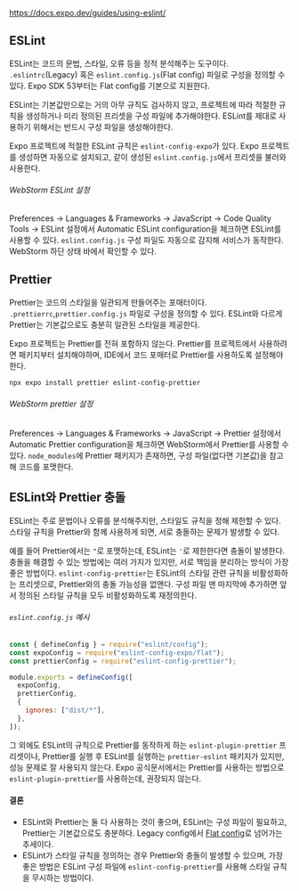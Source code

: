 https://docs.expo.dev/guides/using-eslint/
## ESLint
ESLint는 코드의 문법, 스타일, 오류 등을 정적 분석해주는 도구이다. `.eslintrc`(Legacy) 혹은 `eslint.config.js`(Flat config) 파일로 구성을 정의할 수 있다. Expo SDK 53부터는 Flat config를 기본으로 지원한다.

ESLint는 기본값만으로는 거의 아무 규칙도 검사하지 않고, 프로젝트에 따라 적절한 규칙을 생성하거나 미리 정의된 프리셋을 구성 파일에 추가해야한다. ESLint를 제대로 사용하기 위해서는 반드시 구성 파일을 생성해야한다.

Expo 프로젝트에 적절한 ESLint 규칙은 `eslint-config-expo`가 있다. Expo 프로젝트를 생성하면 자동으로 설치되고, 같이 생성된 `eslint.config.js`에서 프리셋을 불러와 사용한다.
###### WebStorm ESLint 설정
Preferences → Languages & Frameworks → JavaScript → Code Quality Tools → ESLint 설정에서 Automatic ESLint configuration을 체크하면 ESLint를 사용할 수 있다. `eslint.config.js` 구성 파일도 자동으로 감지해 서비스가 동작한다. WebStorm 하단 상태 바에서 확인할 수 있다.

## Prettier
Prettier는 코드의 스타일을 일관되게 만들어주는 포매터이다. `.prettierrc`,`prettier.config.js` 파일로 구성을 정의할 수 있다. ESLint와 다르게 Prettier는 기본값으로도 충분히 일관된 스타일을 제공한다.

Expo 프로젝트는 Prettier를 전혀 포함하지 않는다. Prettier를 프로젝트에서 사용하려면 패키지부터 설치해야하며, IDE에서 코드 포매터로 Prettier를 사용하도록 설정해야한다.
```powershell
npx expo install prettier eslint-config-prettier
```
###### WebStorm prettier 설정
Preferences → Languages & Frameworks → JavaScript → Prettier 설정에서 Automatic Prettier configuration을 체크하면 WebStorm에서 Prettier를 사용할 수 있다. `node_modules`에 Prettier 패키지가 존재하면, 구성 파일(없다면 기본값)을 참고해 코드를 포맷한다.

## ESLint와 Prettier 충돌
ESLint는 주로 문법이나 오류를 분석해주지만, 스타일도 규칙을 정해 제한할 수 있다. 스타일 규칙을 Prettier와 함께 사용하게 되면, 서로 충돌하는 문제가 발생할 수 있다.

예를 들어 Prettier에서는 `"`로 포맷하는데, ESLint는 `'`로 제한한다면 충돌이 발생한다. 충돌을 해결할 수 있는 방법에는 여러 가지가 있지만, 서로 책임을 분리하는 방식이 가장 좋은 방법이다. `eslint-config-prettier`는 ESLint의 스타일 관련 규칙을 비활성화하는 프리셋으로, Prettier와의 충돌 가능성을 없앤다. 구성 파일 맨 마지막에 추가하면 앞서 정의된 스타일 규칙을 모두 비활성화하도록 재정의한다.

###### `eslint.config.js` 예시
```js
const { defineConfig } = require("eslint/config");
const expoConfig = require("eslint-config-expo/flat");
const prettierConfig = require("eslint-config-prettier");

module.exports = defineConfig([
  expoConfig,
  prettierConfig,
  {
    ignores: ["dist/*"],
  },
]);
```

그 외에도 ESLint의 규칙으로 Prettier를 동작하게 하는 `eslint-plugin-prettier` 프리셋이나, Prettier를 실행 후 ESLint를 실행하는 `prettier-eslint` 패키지가 있지만, 성능 문제로 잘 사용되지 않는다. Expo 공식문서에서는 Prettier를 사용하는 방법으로 `eslint-plugin-prettier`를 사용하는데, 권장되지 않는다.

#### 결론
- ESLint와 Prettier는 둘 다 사용하는 것이 좋으며, ESLint는 구성 파일이 필요하고, Prettier는 기본값으로도 충분하다. Legacy config에서 [Flat config](https://eslint.org/blog/2022/08/new-config-system-part-2/)로 넘어가는 추세이다.
- ESLint가 스타일 규칙을 정의하는 경우 Prettier와 충돌이 발생할 수 있으며, 가장 좋은 방법은 ESLint 구성 파일에 `eslint-config-prettier`를 사용해 스타일 규칙을 무시하는 방법이다.